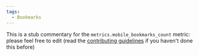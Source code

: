```yaml
---
tags:
  - Bookmarks
---
```


This is a stub commentary for the `metrics.mobile_bookmarks_count` metric: please feel free to edit (read the
[contributing guidelines](https://github.com/mozilla/glean-annotations/blob/main/CONTRIBUTING.md)
if you haven't done this before)
